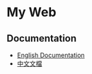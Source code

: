 # My Web

## Documentation

- [English Documentation](./client/docs/en/index.md)
- [中文文檔](./client/docs/cn/index.md)